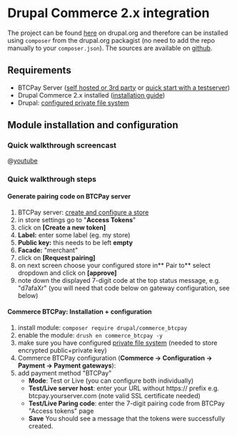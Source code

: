 # Drupal Commerce 2.x integration

The project can be found [here](https://drupal.org/project/commerce_btcpay) on drupal.org and therefore can be installed using `composer` from the drupal.org packagist (no need to add the repo manually to your `composer.json`). The sources are available on [github](https://github.com/btcpayserver/commerce_btcpay).

## Requirements

* BTCPay Server ([self hosted or 3rd party](Deployment.md) or [quick start with a testserver](TryItOut.md))
* Drupal Commerce 2.x installed ([installation guide](https://docs.drupalcommerce.org/commerce2/developer-guide/install-update/installation))
* Drupal: [configured private file system](https://www.drupal.org/docs/8/core/modules/file/overview#content-accessing-private-files)

## Module installation and configuration

### Quick walkthrough screencast

@[youtube](XBZwyC2v48s)

### Quick walkthrough steps

#### Generate pairing code on BTCPay server

1.  BTCPay server: [create and configure a store](CreateStore.md#creating-a-store-in-btcpay)
2.  in store settings go to "**Access Tokens**"
3.  click on **[Create a new token]**
4.  **Label:** enter some label (eg. my store)
5.  **Public key:** this needs to be left **empty**
6.  **Facade:** "merchant"
7.  click on **[Request pairing]**
8.  on next screen choose your configured store in** Pair to** select dropdown and click on **[approve]**
9.  note down the displayed 7-digit code at the top status message, e.g. "d7afaXr"
 (you will need that code below on gateway configuration, see below)

#### Commerce BTCPay: Installation + configuration

1.  install module: `composer require drupal/commerce_btcpay`
2.  enable the module: `drush en commerce_btcpay -y`
3.  make sure you have configured [private file system](https://www.drupal.org/docs/8/core/modules/file/overview#content-accessing-private-files) (needed to store encrypted public+private key)
4.  Commerce BTCPay configuration (**Commerce -> Configuration -> Payment -> Payment gateways**):
5.  add payment method "BTCPay"
    * **Mode**: Test or Live (you can configure both individually)
    * **Test/Live server host**: enter your URL without https:// prefix e.g. btcpay.yourserver.com (note valid SSL certificate needed)
    * **Test/Live Paring code**: enter the 7-digit pairing code from BTCPay "Access tokens" page
    * **Save**
      You should see a message that the tokens were successfully created.
